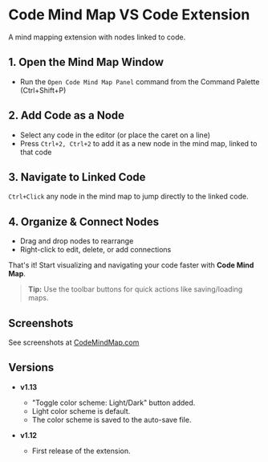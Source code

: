 # Code Mind Map VS Code Extension

A mind mapping extension with nodes linked to code.

## 1. Open the Mind Map Window
- Run the `Open Code Mind Map Panel` command from the Command Palette (Ctrl+Shift+P)

## 2. Add Code as a Node
- Select any code in the editor (or place the caret on a line)
- Press `Ctrl+2, Ctrl+2` to add it as a new node in the mind map, linked to that code

## 3. Navigate to Linked Code
`Ctrl+Click` any node in the mind map to jump directly to the linked code.

## 4. Organize & Connect Nodes
- Drag and drop nodes to rearrange
- Right-click to edit, delete, or add connections

That's it! Start visualizing and navigating your code faster with **Code Mind Map**.

> **Tip:** Use the toolbar buttons for quick actions like saving/loading maps.

## Screenshots

See screenshots at [CodeMindMap.com](https://codemindmap.com/)

## Versions

- **v1.13**
  - "Toggle color scheme: Light/Dark" button added.
  - Light color scheme is default.
  - The color scheme is saved to the auto-save file.
  
- **v1.12**
  - First release of the extension.